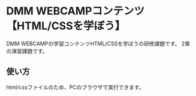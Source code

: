 # DMM WEBCAMPコンテンツ【HTML/CSSを学ぼう】
DMM WEBCAMPの学習コンテンツHTML/CSSを学ぼうの研修課題です。
2章の演習課題です。
## 使い方
html/cssファイルのため、PCのブラウザで実行できます。